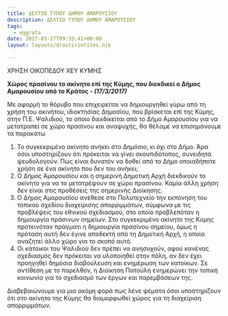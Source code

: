```yaml
---
title: ΔΕΛΤΙΟ ΤΥΠΟΥ ΔΗΜΟΥ ΑΜΑΡΟΥΣΙΟΥ
description: ΔΕΛΤΙΟ ΤΥΠΟΥ ΔΗΜΟΥ ΑΜΑΡΟΥΣΙΟΥ
tags:
  - eggrafa
date: 2017-03-27T09:33:41+00:00
layout: layouts/drastiriotites.njk

---
```


ΧΡΗΣΗ ΟΙΚΟΠΕΔΟΥ ΧΕΥ ΚΥΜΗΣ

<!-- excerpt -->

**Χώρος πρασίνου το ακίνητο επί της Κύμης, που διεκδικεί ο Δήμος Αμαρουσίου από το Κράτος - _(17/3/2017)_**

Με αφορμή το θόρυβο που επιχειρείται να δημιουργηθεί γύρω από τη χρήση του ακινήτου, ιδιοκτησίας Δημοσίου, που βρίσκεται επί της Κύμης, στην Π.Ε. Ψαλιδιού, το οποίο διεκδικείται από το Δήμο Αμαρουσίου για να μετατραπεί σε χώρο πρασίνου και αναψυχής, θα θέλαμε να επισημάνουμε τα παρακάτω

1. Το συγκεκριμένο ακίνητο ανήκει στο Δημόσιο, κι όχι στο Δήμο. Άρα όσοι υποστηρίζουν ότι πρόκειται να γίνει σκουπιδότοπος, συνειδητά ψευδολογούν. Πως είναι δυνατόν να δοθεί από το Δήμο οποιαδήποτε χρήση σε ένα ακίνητο που δεν του ανήκει;
2. Ο Δήμος Αμαρουσίου και η σημερινή Δημοτική Αρχή διεκδικούν το ακίνητο για να το μετατρέψουν σε χώρο πρασίνου. Καμία άλλη χρήση δεν είναι στις προθέσεις της σημερινής Διοίκησης.
3. Ο Δήμος Αμαρουσίου ανέθεσε στο Πολυτεχνείο την εκπόνηση του τοπικού σχεδίου διαχείρισης απορριμμάτων, σύμφωνα με τις προβλέψεις του εθνικού σχεδιασμού, στο οποίο προβλεπόταν η δημιουργία πράσινων σημείων. Στο συγκεκριμένο ακίνητο της Κύμης προτεινόταν πράγματι η δημιουργία πρασίνου σημείου, όμως η πρόταση αυτή δεν έγινε αποδεκτή από τη Δημοτική Αρχή, η οποία αναζητεί άλλο χώρο για το σκοπό αυτό.
4. Οι κάτοικοι του Ψαλιδιού δεν πρέπει να ανησυχούν, αφού κανένας σχεδιασμός δεν πρόκειται να υλοποιηθεί στην πόλη, αν δεν έχει προηγηθεί δημόσια διαβούλευση και ενημέρωση των κατοίκων. Σε αντίθεση με το παρελθόν, η Διοίκηση Πατούλη ενημερώνει την τοπική κοινωνία για το σχεδιασμό των έργων και παρεμβάσεων της.

Διαβεβαιώνουμε για μια ακόμη φορά πως λένε ψέματα όσοι υποστηρίζουν ότι στο ακίνητο της Κύμης θα διαμορφωθεί χώρος για τη διαχείριση απορριμμάτων.
